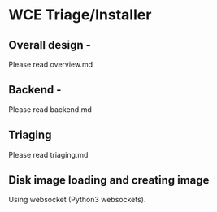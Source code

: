# WCE Triage/Installer

## Overall design -
Please read overview.md

## Backend - 
Please read backend.md

## Triaging
Please read triaging.md

## Disk image loading and creating image
Using websocket (Python3 websockets).

